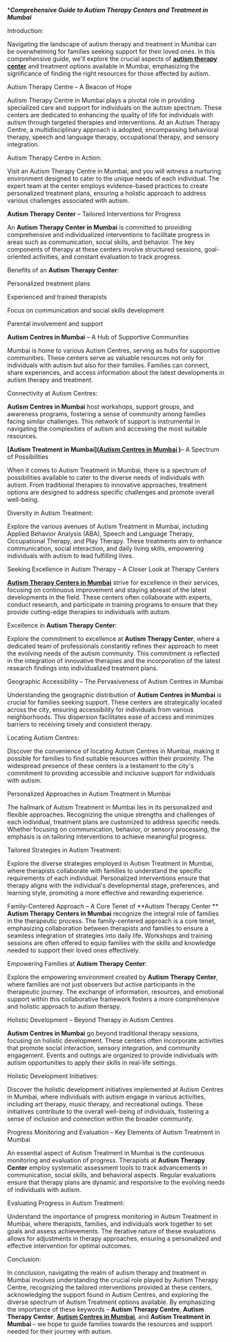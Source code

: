 ****Comprehensive Guide to Autism Therapy Centers and Treatment in Mumbai***

Introduction:

Navigating the landscape of autism therapy and treatment in Mumbai can be overwhelming for families seeking support for their loved ones. In this comprehensive guide, we'll explore the crucial aspects of **[autism therapy center](https://www.butterflylearnings.com/aba-therapy)** and treatment options available in Mumbai, emphasizing the significance of finding the right resources for those affected by autism.

Autism Therapy Centre – A Beacon of Hope

Autism Therapy Centre in Mumbai plays a pivotal role in providing specialized care and support for individuals on the autism spectrum. These centers are dedicated to enhancing the quality of life for individuals with autism through targeted therapies and interventions. At an Autism Therapy Centre, a multidisciplinary approach is adopted, encompassing behavioral therapy, speech and language therapy, occupational therapy, and sensory integration.

Autism Therapy Centre in Action:

Visit an Autism Therapy Centre in Mumbai, and you will witness a nurturing environment designed to cater to the unique needs of each individual. The expert team at the center employs evidence-based practices to create personalized treatment plans, ensuring a holistic approach to address various challenges associated with autism.

**Autism Therapy Center** – Tailored Interventions for Progress

An **Autism Therapy Center in Mumbai** is committed to providing comprehensive and individualized interventions to facilitate progress in areas such as communication, social skills, and behavior. The key components of therapy at these centers involve structured sessions, goal-oriented activities, and constant evaluation to track progress.

Benefits of an **Autism Therapy Center**:

Personalized treatment plans

Experienced and trained therapists

Focus on communication and social skills development

Parental involvement and support

**Autism Centres in Mumbai** – A Hub of Supportive Communities

Mumbai is home to various Autism Centres, serving as hubs for supportive communities. These centers serve as valuable resources not only for individuals with autism but also for their families. Families can connect, share experiences, and access information about the latest developments in autism therapy and treatment.

Connectivity at Autism Centres:

**Autism Centres in Mumbai** host workshops, support groups, and awareness programs, fostering a sense of community among families facing similar challenges. This network of support is instrumental in navigating the complexities of autism and accessing the most suitable resources.

**[Autism Treatment in Mumbai]([Autism Centres in Mumbai](https://www.butterflylearnings.com/aba-therapy) )**– A Spectrum of Possibilities

When it comes to Autism Treatment in Mumbai, there is a spectrum of possibilities available to cater to the diverse needs of individuals with autism. From traditional therapies to innovative approaches, treatment options are designed to address specific challenges and promote overall well-being.

Diversity in Autism Treatment:

Explore the various avenues of Autism Treatment in Mumbai, including Applied Behavior Analysis (ABA), Speech and Language Therapy, Occupational Therapy, and Play Therapy. These treatments aim to enhance communication, social interaction, and daily living skills, empowering individuals with autism to lead fulfilling lives.

Seeking Excellence in Autism Therapy – A Closer Look at Therapy Centers

**[Autism Therapy Centers in Mumbai](https://www.butterflylearnings.com/aba-therapy)** strive for excellence in their services, focusing on continuous improvement and staying abreast of the latest developments in the field. These centers often collaborate with experts, conduct research, and participate in training programs to ensure that they provide cutting-edge therapies to individuals with autism.

Excellence in **Autism Therapy Center**:

Explore the commitment to excellence at **Autism Therapy Center**, where a dedicated team of professionals constantly refines their approach to meet the evolving needs of the autism community. This commitment is reflected in the integration of innovative therapies and the incorporation of the latest research findings into individualized treatment plans.

Geographic Accessibility – The Pervasiveness of Autism Centres in Mumbai

Understanding the geographic distribution of **Autism Centres in Mumbai** is crucial for families seeking support. These centers are strategically located across the city, ensuring accessibility for individuals from various neighborhoods. This dispersion facilitates ease of access and minimizes barriers to receiving timely and consistent therapy.

Locating Autism Centres:

Discover the convenience of locating Autism Centres in Mumbai, making it possible for families to find suitable resources within their proximity. The widespread presence of these centers is a testament to the city's commitment to providing accessible and inclusive support for individuals with autism.

Personalized Approaches in Autism Treatment in Mumbai

The hallmark of Autism Treatment in Mumbai lies in its personalized and flexible approaches. Recognizing the unique strengths and challenges of each individual, treatment plans are customized to address specific needs. Whether focusing on communication, behavior, or sensory processing, the emphasis is on tailoring interventions to achieve meaningful progress.

Tailored Strategies in Autism Treatment:

Explore the diverse strategies employed in Autism Treatment in Mumbai, where therapists collaborate with families to understand the specific requirements of each individual. Personalized interventions ensure that therapy aligns with the individual's developmental stage, preferences, and learning style, promoting a more effective and rewarding experience.

Family-Centered Approach – A Core Tenet of **Autism Therapy Center
**
**Autism Therapy Centers in Mumbai** recognize the integral role of families in the therapeutic process. The family-centered approach is a core tenet, emphasizing collaboration between therapists and families to ensure a seamless integration of strategies into daily life. Workshops and training sessions are often offered to equip families with the skills and knowledge needed to support their loved ones effectively.

Empowering Families at **Autism Therapy Center**:

Explore the empowering environment created by **Autism Therapy Center**, where families are not just observers but active participants in the therapeutic journey. The exchange of information, resources, and emotional support within this collaborative framework fosters a more comprehensive and holistic approach to autism therapy.

Holistic Development – Beyond Therapy in Autism Centres

**Autism Centres in Mumbai** go beyond traditional therapy sessions, focusing on holistic development. These centers often incorporate activities that promote social interaction, sensory integration, and community engagement. Events and outings are organized to provide individuals with autism opportunities to apply their skills in real-life settings.

Holistic Development Initiatives:

Discover the holistic development initiatives implemented at Autism Centres in Mumbai, where individuals with autism engage in various activities, including art therapy, music therapy, and recreational outings. These initiatives contribute to the overall well-being of individuals, fostering a sense of inclusion and connection within the broader community.

Progress Monitoring and Evaluation – Key Elements of Autism Treatment in Mumbai

An essential aspect of Autism Treatment in Mumbai is the continuous monitoring and evaluation of progress. Therapists at **Autism Therapy Center** employ systematic assessment tools to track advancements in communication, social skills, and behavioral aspects. Regular evaluations ensure that therapy plans are dynamic and responsive to the evolving needs of individuals with autism.

Evaluating Progress in Autism Treatment:

Understand the importance of progress monitoring in Autism Treatment in Mumbai, where therapists, families, and individuals work together to set goals and assess achievements. The iterative nature of these evaluations allows for adjustments in therapy approaches, ensuring a personalized and effective intervention for optimal outcomes.

Conclusion:

In conclusion, navigating the realm of autism therapy and treatment in Mumbai involves understanding the crucial role played by Autism Therapy Centre, recognizing the tailored interventions provided at these centers, acknowledging the support found in Autism Centres, and exploring the diverse spectrum of Autism Treatment options available. By emphasizing the importance of these keywords – **Autism Therapy Centre**, **Autism Therapy Center**, **[Autism Centres in Mumbai](https://www.butterflylearnings.com/aba-therapy)**, and **Autism Treatment in Mumbai** – we hope to guide families towards the resources and support needed for their journey with autism.

